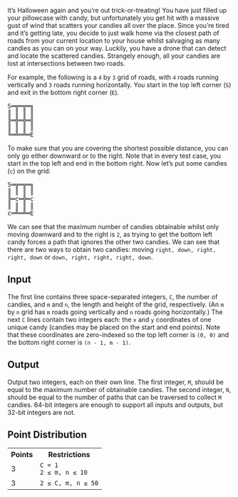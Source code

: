 It’s Halloween again and you’re out trick-or-treating! You have just filled up your pillowcase with candy, but unfortunately you get hit with a massive gust of wind that scatters your candies all over the place. Since you’re tired and it’s getting late, you decide to just walk home via the closest path of roads from your current location to your house whilst salvaging as many candies as you can on your way. Luckily, you have a drone that can detect and locate the scattered candies. Strangely enough, all your candies are lost at intersections between two roads.

For example, the following is a `4` by `3` grid of roads, with `4` roads running vertically and `3` roads running horizontally. You start in the top left corner (`S`) and exit in the bottom right corner (`E`).

<pre>
S═╦═╦═╗
║ ║ ║ ║
╠═╬═╬═╣
║ ║ ║ ║
╚═╩═╩═E
</pre>

To make sure that you are covering the shortest possible distance, you can only go either downward or to the right. Note that in every test case, you start in the top left and end in the bottom right. Now let’s put some candies (`c`) on the grid:

<pre>
S═╦═╦═╗
║ ║ ║ ║
╠═c═╬═c
║ ║ ║ ║
c═╩═╩═E
</pre>

We can see that the maximum number of candies obtainable whilst only moving downward and to the right is `2`, as trying to get the bottom left candy forces a path that ignores the other two candies. We can see that there are two ways to obtain two candies: moving `right, down, right, right, down` or `down, right, right, right, down`.

## Input
The first line contains three space-separated integers, `C`, the number of candies, and `m` and `n`, the length and height of the grid, respectively. (An `m` by `n` grid has `m` roads going vertically and `n` roads going horizontally.) The next `C` lines contain two integers each: the `x` and `y` coordinates of one unique candy (candies may be placed on the start and end points). Note that these coordinates are zero-indexed so the top left corner is `(0, 0)` and the bottom right corner is `(n - 1, m - 1)`.

## Output
Output two integers, each on their own line. The first integer, `M`, should be equal to the maximum number of obtainable candies. The second integer, `N`, should be equal to the number of paths that can be traversed to collect `M` candies. 64-bit integers are enough to support all inputs and outputs, but 32-bit integers are not.


## Point Distribution
<table>
    <tr>
        <th>Points</th>
        <th>Restrictions</th>
    </tr>
    <tr>
        <td>3</td>
        <td><code>C = 1</code><br><code>2 ≤ m, n ≤ 10</code></td>
    </tr>
    <tr>
        <td>3</td>
        <td><code>2 ≤ C, m, n ≤ 50</code></td>
    </tr>
</table>
